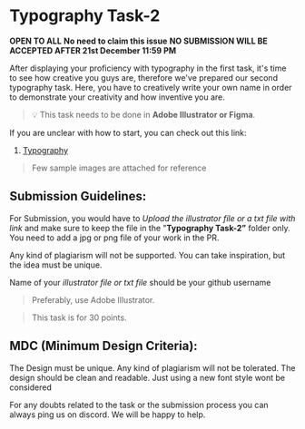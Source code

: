 # Typography Task-2 

**OPEN TO ALL** **No need to claim this issue** **NO SUBMISSION WILL BE ACCEPTED AFTER 21st December 11:59 PM**

After displaying your proficiency with typography in the first task, it's time to see how creative you guys are, therefore we've prepared our second typography task. Here, you have to creatively write your own name in order to demonstrate your creativity and how inventive you are.


> 💡 This task needs to be done in **Adobe Illustrator or Figma**.

If you are unclear with how to start, you can check out this link: 
1. [Typography](https://www.youtube.com/playlist?list=PLW-zSkCnZ-gC2x7VFAcYbecdymbgPvjAo)

> Few sample images are attached for reference 


## Submission Guidelines:

For Submission, you would have to *Upload the illustrator file or a txt file with link* and make sure to keep the file in the "**Typography Task-2”** folder only. You need to add a jpg or png file of your work in the PR. 

Any kind of plagiarism will not be supported. You can take inspiration, but the idea must be unique. 

Name of your *illustrator file or txt file* should be your github username

> Preferably, use Adobe Illustrator. 

> This task is for 30 points.

## **MDC (Minimum Design Criteria):**

The Design must be unique. Any kind of plagiarism will not be tolerated. The design should be clean and readable. Just using a new font style wont be considered

For any doubts related to the task or the submission process you can always ping us on discord. We will be happy to help.
  


